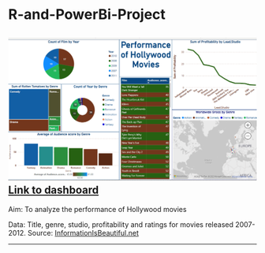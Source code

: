 # R-and-PowerBi-Project
![alt text](https://github.com/Aabazay/R-and-PowerBi-Project/blob/2ceac94b99bef906c968306584d98bfa71985115/Dashboard.png)
[Link to dashboard]( https://app.powerbi.com/groups/me/reports/4a6116c0-624d-46f4-adb4-a18859bd0f5f?ctid=6efd0f20-57c8-4447-b53f-00d4992ca50b&pbi_source=linkShare)
-------------------------------------
Aim: To analyze the performance of Hollywood movies 

Data: Title, genre, studio, profitability and ratings for movies released 2007-2012.
Source: [InformationIsBeautiful.net](https://user-images.githubusercontent.com/119430189/205911960-6e7f4f4a-c1ac-4f36-842b-3c4957df68b6.png)

-------------------------------------

